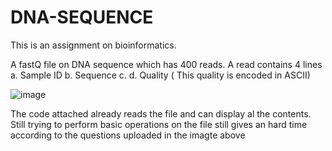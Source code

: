 # DNA-SEQUENCE
This is an assignment on bioinformatics. 

A fastQ file on DNA sequence which has 400 reads. 
A read contains 4 lines 
  a. Sample ID
  b. Sequence
  c. 
  d. Quality ( This quality is encoded in ASCII)
  
![image](https://user-images.githubusercontent.com/70576657/140599409-d88d57cd-ea36-48be-9b3b-1f2a2e31cc39.png)

The code attached already reads the file and can display al the contents. 
Still trying to perform basic operations on the file still gives an hard time according to the questions uploaded in the imagte above
